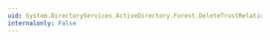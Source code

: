 ```yaml
---
uid: System.DirectoryServices.ActiveDirectory.Forest.DeleteTrustRelationship(System.DirectoryServices.ActiveDirectory.Forest)
internalonly: False
---
```

